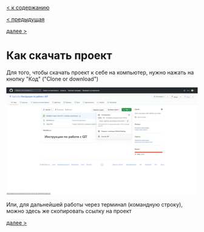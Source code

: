 [< к содержанию](./readme.md)

[< предыдущая](./Управление_проектом.md)

[далее >](./Работа_с_проектом.md)

# Как скачать проект

Для того, чтобы скачать проект к себе на компьютер, нужно нажать на кнопку "Код" ("Clone or download")

![4](./img/4.png)

Или, для дальнейшей работы через терминал (командную строку), можно здесь же скопировать ссылку на проект

[далее >](./Работа_с_проектом.md)
